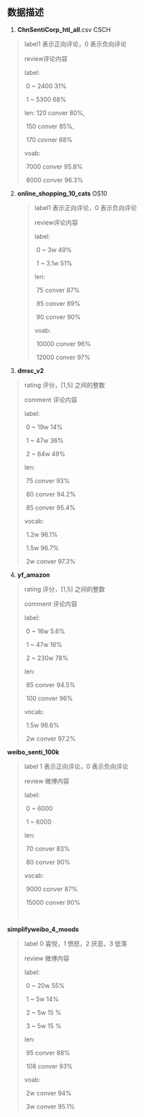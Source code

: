 ## 数据描述

1. **ChnSentiCorp_htl_all**.csv CSCH

> label1 表示正向评论，0 表示负向评论
>
> review评论内容
>
> label:
>
> ​	0 ~ 2400  31%
>
> ​	1 ~ 5300 68%
>
> len: 120 conver 80%,
>
> ​	150 conver 85%, 
>
> ​	170 covner 88%
>
> voab:
>
> ​	7000 conver 95.8%
>
> ​	8000 conver 96.3%



 

2. **online_shopping_10_cats** OS10

   >label1 表示正向评论，0 表示负向评论
   >
   >review评论内容
   >
   >label:
   >
   >​	0 ~ 3w  49%
   >
   >​	1 ~ 3.1w 51%
   >
   >len: 
   >
   >​	75 conver 87%
   >
   >​	85 conver 89%
   >
   >​	90 conver 90%
   >
   >voab:
   >
   >​	10000 conver 96%
   >
   >​	12000 conver 97%

   


3. **dmsc_v2**

> rating  评分，[1,5] 之间的整数      
>
> comment  评论内容
>
> label:
>
> ​	0 ~ 19w 14%
>
> ​	1 ~ 47w 36%
>
> ​	2 ~ 64w 49%
>
> len:
>
> ​	75 conver 93%
>
> ​	80 conver 94.2%
>
> ​	85 conver 95.4%
>
> vocab:
>
> ​	1.2w 96.1%
>
> ​	1.5w 96.7%
>
> ​	2w conver 97.3%



4. **yf_amazon**

> rating  评分，[1,5] 之间的整数      
>
> comment  评论内容
>
> label:
>
> ​	0 ~ 16w 5.6%
>
> ​	1 ~ 47w 16%
>
> ​	2 ~ 230w 78%
>
> len:
>
> ​	85 conver 94.5%
>
> ​	100 conver 96%
>
> vocab:
>
> ​	1.5w 96.6%
>
> ​	2w conver 97.2%



**weibo_senti_100k**

> label  1 表示正向评论，0 表示负向评论  
>
> review  微博内容
>
> label:
>
> ​	0 ~ 6000
>
> ​	1 ~ 6000
>
> len:
>
> ​	70 conver 83%
>
> ​	80 conver 90%
>
> vocab:
>
> ​	9000 conver 87%
>
> ​	15000 conver 90%
>
> ​	





**simplifyweibo_4_moods**

> label  0 喜悦，1 愤怒，2 厌恶，3 低落  
>
> review  微博内容
>
> label:
>
> ​	0 ~ 20w 55%
>
> ​	1 ~ 5w 14%
>
> ​	2 ~ 5w 15 %
>
> ​	3 ~ 5w 15 %
>
> len:
>
> ​	95 conver 88%
>
> ​	108 conver 93%
>
> voab:
>
> ​	2w conver 94%
>
> ​	3w conver 95.1%	
>
> 
